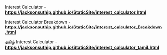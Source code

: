 Interest Calculator - **https://jacksonsuthip.github.io/StaticSite/interest_calculator.html**

Interest Calculator Breakdown - **https://jacksonsuthip.github.io/StaticSite/interest_calculator_Breakdown.html**

தமிழ் Interest Calculator - **https://jacksonsuthip.github.io/StaticSite/interest_calculator_tamil.html**
